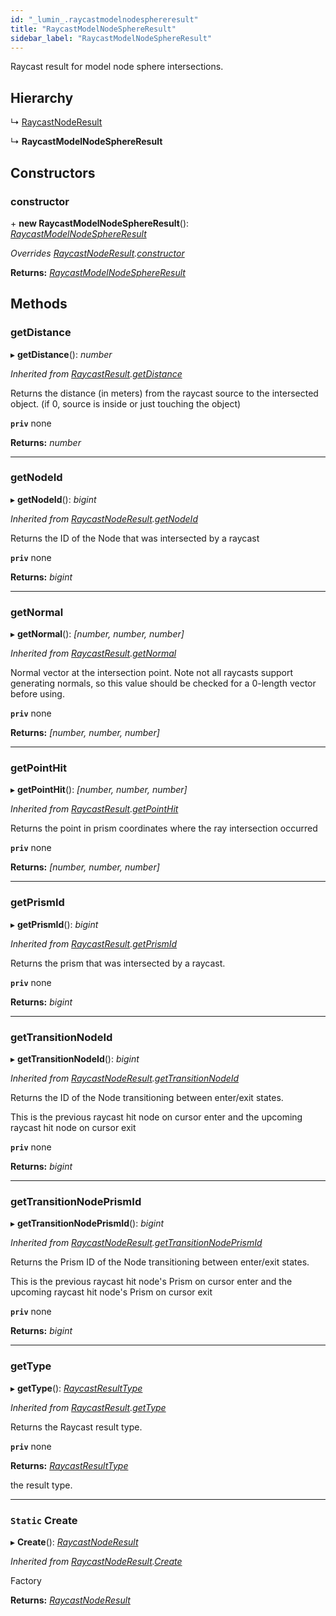 ```yaml
---
id: "_lumin_.raycastmodelnodesphereresult"
title: "RaycastModelNodeSphereResult"
sidebar_label: "RaycastModelNodeSphereResult"
---
```


Raycast result for model node sphere intersections.

## Hierarchy

  ↳ [RaycastNodeResult](_lumin_.raycastnoderesult.md)

  ↳ **RaycastModelNodeSphereResult**

## Constructors

###  constructor

\+ **new RaycastModelNodeSphereResult**(): *[RaycastModelNodeSphereResult](_lumin_.raycastmodelnodesphereresult.md)*

*Overrides [RaycastNodeResult](_lumin_.raycastnoderesult.md).[constructor](_lumin_.raycastnoderesult.md#constructor)*

**Returns:** *[RaycastModelNodeSphereResult](_lumin_.raycastmodelnodesphereresult.md)*

## Methods

###  getDistance

▸ **getDistance**(): *number*

*Inherited from [RaycastResult](_lumin_.raycastresult.md).[getDistance](_lumin_.raycastresult.md#getdistance)*

Returns the distance (in meters) from the raycast source to the intersected object.
(if 0, source is inside or just touching the object)

**`priv`** none

**Returns:** *number*

___

###  getNodeId

▸ **getNodeId**(): *bigint*

*Inherited from [RaycastNodeResult](_lumin_.raycastnoderesult.md).[getNodeId](_lumin_.raycastnoderesult.md#getnodeid)*

Returns the ID of the Node that was intersected by a raycast

**`priv`** none

**Returns:** *bigint*

___

###  getNormal

▸ **getNormal**(): *[number, number, number]*

*Inherited from [RaycastResult](_lumin_.raycastresult.md).[getNormal](_lumin_.raycastresult.md#getnormal)*

Normal vector at the intersection point. Note not all raycasts support generating normals, so
this value should be checked for a 0-length vector before using.

**`priv`** none

**Returns:** *[number, number, number]*

___

###  getPointHit

▸ **getPointHit**(): *[number, number, number]*

*Inherited from [RaycastResult](_lumin_.raycastresult.md).[getPointHit](_lumin_.raycastresult.md#getpointhit)*

Returns the point in prism coordinates where the ray intersection occurred

**`priv`** none

**Returns:** *[number, number, number]*

___

###  getPrismId

▸ **getPrismId**(): *bigint*

*Inherited from [RaycastResult](_lumin_.raycastresult.md).[getPrismId](_lumin_.raycastresult.md#getprismid)*

Returns the prism that was intersected by a raycast.

**`priv`** none

**Returns:** *bigint*

___

###  getTransitionNodeId

▸ **getTransitionNodeId**(): *bigint*

*Inherited from [RaycastNodeResult](_lumin_.raycastnoderesult.md).[getTransitionNodeId](_lumin_.raycastnoderesult.md#gettransitionnodeid)*

Returns the ID of the Node transitioning between enter/exit states.

This is the previous raycast hit node on cursor enter and the upcoming
raycast hit node on cursor exit

**`priv`** none

**Returns:** *bigint*

___

###  getTransitionNodePrismId

▸ **getTransitionNodePrismId**(): *bigint*

*Inherited from [RaycastNodeResult](_lumin_.raycastnoderesult.md).[getTransitionNodePrismId](_lumin_.raycastnoderesult.md#gettransitionnodeprismid)*

Returns the Prism ID of the Node transitioning between enter/exit states.

This is the previous raycast hit node's Prism on cursor enter and the upcoming
raycast hit node's Prism on cursor exit

**`priv`** none

**Returns:** *bigint*

___

###  getType

▸ **getType**(): *[RaycastResultType](../enums/_lumin_.raycastresulttype.md)*

*Inherited from [RaycastResult](_lumin_.raycastresult.md).[getType](_lumin_.raycastresult.md#gettype)*

Returns the Raycast result type.

**`priv`** none

**Returns:** *[RaycastResultType](../enums/_lumin_.raycastresulttype.md)*

the result type.

___

### `Static` Create

▸ **Create**(): *[RaycastNodeResult](_lumin_.raycastnoderesult.md)*

*Inherited from [RaycastNodeResult](_lumin_.raycastnoderesult.md).[Create](_lumin_.raycastnoderesult.md#static-create)*

Factory

**Returns:** *[RaycastNodeResult](_lumin_.raycastnoderesult.md)*
